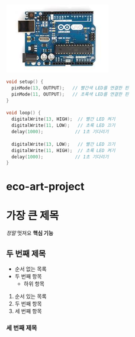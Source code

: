 ![아두이노 사진](arduino.jpeg)
``` cpp
void setup() {
  pinMode(13, OUTPUT);   // 빨간색 LED를 연결한 핀
  pinMode(11, OUTPUT);   // 초록색 LED를 연결한 핀
}

void loop() {
  digitalWrite(13, HIGH);  // 빨간 LED 켜기
  digitalWrite(11, LOW);   // 초록 LED 끄기
  delay(1000);            // 1초 기다리기

  digitalWrite(13, LOW);   // 빨간 LED 끄기
  digitalWrite(11, HIGH);  // 초록 LED 켜기
  delay(1000);            // 1초 기다리기
}
```
# eco-art-project
# 가장 큰 제목
*정말* 멋져요
**핵심 기능**
## 두 번째 제목
- 순서 없는 목록
- 두 번째 항목
  - 하위 항목
1. 순서 있는 목록
2. 두 번째 항목
3. 세 번째 항목
### 세 번째 제목
